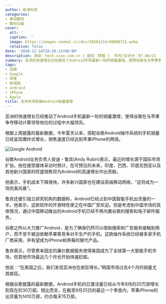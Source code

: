 ```yaml
---
author: 新浪科技
categories:
- 移动数码
- 数码设备
cover:
  alt: ''
  caption: ''
  image: https://images.soomal.cc/doc/20101214/00008722.webp
  relative: false
date: '2010-12-14T18:26:12+08:00'
description: 源自：tech.sina.com.cn | 版权：转载 |  平均/总评分：07.00/21
summary: 亚洲的快速增长已经推动了Android手机最新一轮的销量激增，使得谷歌在与苹果争夺移动计算领导地位的过程中大幅领先。根据上周披露的最新数据，今年夏天以来，搭配谷歌Android操作系统的手机销量已经呈现爆炸式增长，销售速度已经达到苹果iPhone的两倍。
tags:
- 谷歌
- Google
- 苹果
- 新闻稿
- android
- iPhone
- Apple
title: 亚洲市场助推Android销量激增
---
```


亚洲的快速增长已经推动了Android手机最新一轮的销量激增，使得谷歌在与苹果争夺移动计算领导地位的过程中大幅领先。



根据上周披露的最新数据，今年夏天以来，搭配谷歌Android操作系统的手机销量已经呈现爆炸式增长，销售速度已经达到苹果iPhone的两倍。



![Google Android](https://images.soomal.cc/doc/20101214/00008722.webp)



谷歌Android业务负责人安迪・鲁宾(Andy Rubin)表示，最近的增长源于国际市场扩张。他在接受媒体采访时预计，在可预见的未来，印度、巴西、印度尼西亚以及其他新兴国家的旺盛销售将为Android的高速增长作出贡献。



他表示，手机成本下降很快，许多新兴国家也在建设高端移动网络，“这将成为一场完美风暴”。



鲁宾还援引独立研究机构的数据称，Android已经占到中国智能手机出货量的一半。他表示，这款软件的开源特性使之在中国广受欢迎。但是考虑到中国市场的具体情况，通过中国移动推出的Android手机已经不再内置谷歌的搜索和电子邮件服务。



谷歌之所以大力推广Android，是为了确保仍然可以借助搜索和广告服务接触到用户，而不至于被迫依赖苹果等竞争对手生产的手机。这款操作系统已经被多家手机厂商采用，并有望成为iPhone和黑莓的替代产品。



鲁宾表示，尽管费率固定的廉价数据服务使得美国成为了全球第一大智能手机市场，但其他市场最近几个月也开始快速赶超。



他说：“在美国之后，我们发现亚洲也在疯狂增长。”韩国市场过去4个月的销量尤其疯狂。



根据谷歌披露的最新数据，Android手机的日激活量已经从今年8月的20万部增长到现在的30万部。相比而言，在截至9月25日的最近一个季度内，苹果iPhone的出货量为1410万部，约合每天15万部。